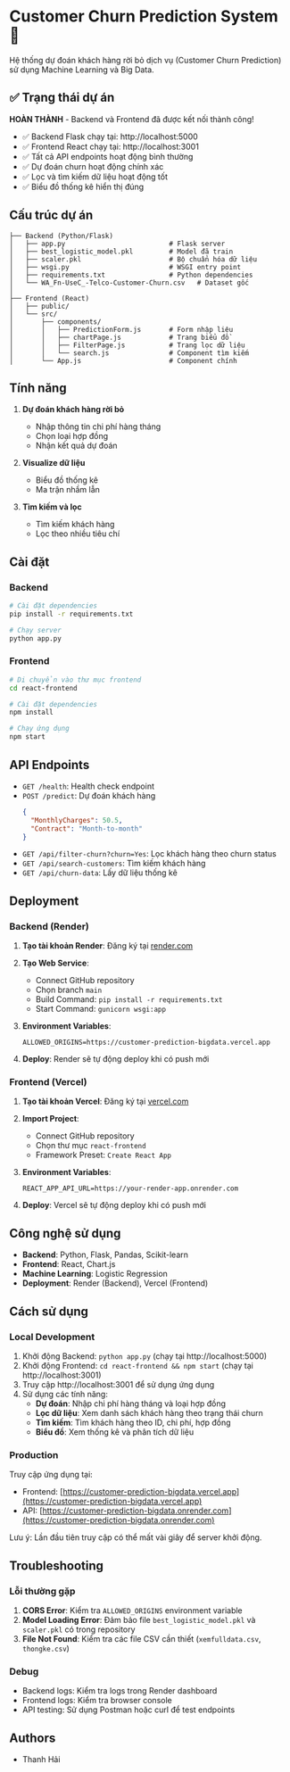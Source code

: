 # Customer Churn Prediction System 🚀

Hệ thống dự đoán khách hàng rời bỏ dịch vụ (Customer Churn Prediction) sử dụng Machine Learning và Big Data.

## ✅ Trạng thái dự án

**HOÀN THÀNH** - Backend và Frontend đã được kết nối thành công!

- ✅ Backend Flask chạy tại: http://localhost:5000
- ✅ Frontend React chạy tại: http://localhost:3001
- ✅ Tất cả API endpoints hoạt động bình thường
- ✅ Dự đoán churn hoạt động chính xác
- ✅ Lọc và tìm kiếm dữ liệu hoạt động tốt
- ✅ Biểu đồ thống kê hiển thị đúng

## Cấu trúc dự án

```
├── Backend (Python/Flask)
│   ├── app.py                          # Flask server
│   ├── best_logistic_model.pkl         # Model đã train
│   ├── scaler.pkl                      # Bộ chuẩn hóa dữ liệu
│   ├── wsgi.py                         # WSGI entry point
│   ├── requirements.txt                # Python dependencies
│   └── WA_Fn-UseC_-Telco-Customer-Churn.csv   # Dataset gốc
│
├── Frontend (React)
│   ├── public/
│   └── src/
│       ├── components/
│       │   ├── PredictionForm.js       # Form nhập liệu
│       │   ├── chartPage.js            # Trang biểu đồ
│       │   ├── FilterPage.js           # Trang lọc dữ liệu
│       │   └── search.js               # Component tìm kiếm
│       └── App.js                      # Component chính
```

## Tính năng

1. **Dự đoán khách hàng rời bỏ**
   - Nhập thông tin chi phí hàng tháng
   - Chọn loại hợp đồng
   - Nhận kết quả dự đoán

2. **Visualize dữ liệu**
   - Biểu đồ thống kê
   - Ma trận nhầm lẫn

3. **Tìm kiếm và lọc**
   - Tìm kiếm khách hàng
   - Lọc theo nhiều tiêu chí

## Cài đặt

### Backend

```bash
# Cài đặt dependencies
pip install -r requirements.txt

# Chạy server
python app.py
```

### Frontend

```bash
# Di chuyển vào thư mục frontend
cd react-frontend

# Cài đặt dependencies
npm install

# Chạy ứng dụng
npm start
```

## API Endpoints

- `GET /health`: Health check endpoint
- `POST /predict`: Dự đoán khách hàng
  ```json
  {
    "MonthlyCharges": 50.5,
    "Contract": "Month-to-month"
  }
  ```
- `GET /api/filter-churn?churn=Yes`: Lọc khách hàng theo churn status
- `GET /api/search-customers`: Tìm kiếm khách hàng
- `GET /api/churn-data`: Lấy dữ liệu thống kê

## Deployment

### Backend (Render)

1. **Tạo tài khoản Render**: Đăng ký tại [render.com](https://render.com)

2. **Tạo Web Service**:
   - Connect GitHub repository
   - Chọn branch `main`
   - Build Command: `pip install -r requirements.txt`
   - Start Command: `gunicorn wsgi:app`

3. **Environment Variables**:
   ```
   ALLOWED_ORIGINS=https://customer-prediction-bigdata.vercel.app
   ```

4. **Deploy**: Render sẽ tự động deploy khi có push mới

### Frontend (Vercel)

1. **Tạo tài khoản Vercel**: Đăng ký tại [vercel.com](https://vercel.com)

2. **Import Project**:
   - Connect GitHub repository
   - Chọn thư mục `react-frontend`
   - Framework Preset: `Create React App`

3. **Environment Variables**:
   ```
   REACT_APP_API_URL=https://your-render-app.onrender.com
   ```

4. **Deploy**: Vercel sẽ tự động deploy khi có push mới

## Công nghệ sử dụng

- **Backend**: Python, Flask, Pandas, Scikit-learn
- **Frontend**: React, Chart.js
- **Machine Learning**: Logistic Regression
- **Deployment**: Render (Backend), Vercel (Frontend)

## Cách sử dụng

### Local Development
1. Khởi động Backend: `python app.py` (chạy tại http://localhost:5000)
2. Khởi động Frontend: `cd react-frontend && npm start` (chạy tại http://localhost:3001)
3. Truy cập http://localhost:3001 để sử dụng ứng dụng
4. Sử dụng các tính năng:
   - **Dự đoán**: Nhập chi phí hàng tháng và loại hợp đồng
   - **Lọc dữ liệu**: Xem danh sách khách hàng theo trạng thái churn
   - **Tìm kiếm**: Tìm khách hàng theo ID, chi phí, hợp đồng
   - **Biểu đồ**: Xem thống kê và phân tích dữ liệu

### Production
Truy cập ứng dụng tại:
- Frontend: [https://customer-prediction-bigdata.vercel.app](https://customer-prediction-bigdata.vercel.app)
- API: [https://customer-prediction-bigdata.onrender.com](https://customer-prediction-bigdata.onrender.com)

Lưu ý: Lần đầu tiên truy cập có thể mất vài giây để server khởi động.

## Troubleshooting

### Lỗi thường gặp

1. **CORS Error**: Kiểm tra `ALLOWED_ORIGINS` environment variable
2. **Model Loading Error**: Đảm bảo file `best_logistic_model.pkl` và `scaler.pkl` có trong repository
3. **File Not Found**: Kiểm tra các file CSV cần thiết (`xemfulldata.csv`, `thongke.csv`)

### Debug

- Backend logs: Kiểm tra logs trong Render dashboard
- Frontend logs: Kiểm tra browser console
- API testing: Sử dụng Postman hoặc curl để test endpoints

## Authors

- Thanh Hải